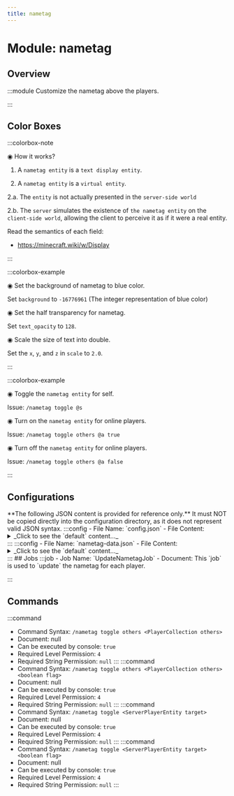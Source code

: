 ```yaml
---
title: nametag
---
```



# Module: nametag

## Overview
:::module
  Customize the nametag above the players.


:::
## Color Boxes

:::colorbox-note

  ◉ How it works?
  
  1. A `nametag entity` is a `text display entity`.
  
  2. A `nametag entity` is a `virtual entity`.
  
  2.a. The `entity` is not actually presented in the `server-side world`
  
  2.b. The `server` simulates the existence of `the nametag entity` on the `client-side world`, allowing the client to perceive it as if it were a real entity.
  
  
  
  Read the semantics of each field:
  
  - https://minecraft.wiki/w/Display


:::

:::colorbox-example

  ◉ Set the background of nametag to blue color.
  
  Set `background` to `-16776961` (The integer representation of blue color)
  
  
  
  ◉ Set the half transparency for nametag.
  
  Set `text_opacity` to `128`.
  
  
  
  ◉ Scale the size of text into double.
  
  Set the `x`, `y`, and `z` in `scale` to `2.0`.


:::

:::colorbox-example

  ◉ Toggle the `nametag entity` for self.
  
  Issue: `/nametag toggle @s`
  
  
  
  ◉ Turn on the `nametag entity` for online players.
  
  Issue: `/nametag toggle others @a true`
  
  
  
  ◉ Turn off the `nametag entity` for online players.
  
  Issue: `/nametag toggle others @a false`


:::

## Configurations
<Admonition type="warning" icon="" title="">
**The following JSON content is provided for reference only.**
It must NOT be copied directly into the configuration directory, as it does not represent valid JSON syntax.
</Admonition>
:::config
- File Name: `config.json`
- File Content: 
<details>

<summary>_Click to see the `default` content..._</summary>

```json showLineNumbers title="config/fuji/modules/nametag/config.json"
{
  /* The `cron` expression used to `update` nametags. */
  "update_cron": "* * * ? * *"
  /* Define the `style` of nametag. */,
  "style": {
    "text": "<#B1B2FF>%fuji:player_playtime%🔥 %fuji:player_mined%⛏ %fuji:player_placed%🔳 %fuji:player_killed%🗡 %fuji:player_moved%🌍\n<dark_green>%player:displayname_visual%",
    "offset": {
      "x": 0.0,
      "y": 0.2,
      "z": 0.0
    },
    "size": {
      "height": 0.0,
      "width": 0.0
    },
    "scale": {
      "x": 1.0,
      "y": 1.0,
      "z": 1.0
    },
    "brightness": {
      "override_brightness": false,
      "block": 15,
      "sky": 15
    },
    "shadow": {
      "shadow": false,
      "shadow_radius": 0.0,
      "shadow_strength": 1.0
    },
    "color": {
      "background": 1073741824,
      "text_opacity": -1
    }
  }
  /* Define the `render` logic of `nametags`. */,
  "render": {
    "see_through_blocks": false,
    "view_range": 1.0
  }
}
```
</details>
:::
:::config
- File Name: `nametag-data.json`
- File Content: 
<details>

<summary>_Click to see the `default` content..._</summary>

```json showLineNumbers title="config/fuji/modules/nametag/nametag-data.json"
{
  "preferences": {}
}
```
</details>
:::
## Jobs
:::job
- Job Name: `UpdateNametagJob`
- Document:   This `job` is used to `update` the nametag for each player.


:::
## Commands
:::command
- Command Syntax: `/nametag toggle others <PlayerCollection others>`
- Document: null
- Can be executed by console: `true`
- Required Level Permission: `4`
- Required String Permission: `null`
:::
:::command
- Command Syntax: `/nametag toggle others <PlayerCollection others> <boolean flag>`
- Document: null
- Can be executed by console: `true`
- Required Level Permission: `4`
- Required String Permission: `null`
:::
:::command
- Command Syntax: `/nametag toggle <ServerPlayerEntity target>`
- Document: null
- Can be executed by console: `true`
- Required Level Permission: `4`
- Required String Permission: `null`
:::
:::command
- Command Syntax: `/nametag toggle <ServerPlayerEntity target> <boolean flag>`
- Document: null
- Can be executed by console: `true`
- Required Level Permission: `4`
- Required String Permission: `null`
:::
